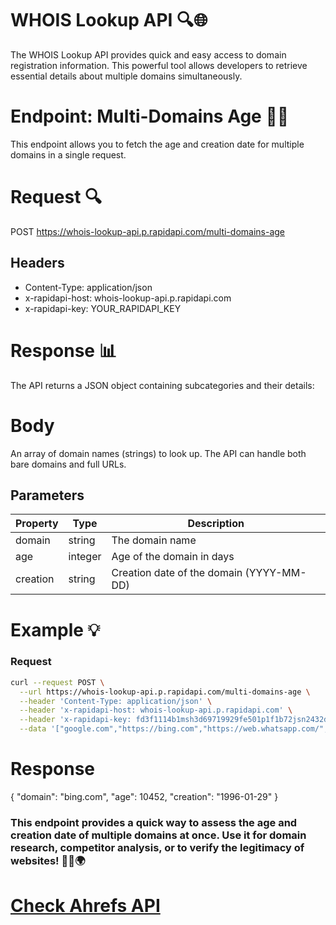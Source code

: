 # WHOIS Lookup API 🔍🌐
The WHOIS Lookup API provides quick and easy access to domain registration information. This powerful tool allows developers to retrieve essential details about multiple domains simultaneously.

# Endpoint: Multi-Domains Age 📅🔢
This endpoint allows you to fetch the age and creation date for multiple domains in a single request.

# Request 🔍
POST https://whois-lookup-api.p.rapidapi.com/multi-domains-age


## Headers
- Content-Type: application/json
- x-rapidapi-host: whois-lookup-api.p.rapidapi.com
- x-rapidapi-key: YOUR_RAPIDAPI_KEY

# Response 📊
The API returns a JSON object containing subcategories and their details:

# Body
An array of domain names (strings) to look up. The API can handle both bare domains and full URLs.

## Parameters

|       Property         |Type                          |Description|
|----------------|-------------------------------|-----------------------------|
|    domain      |      string                   |The domain name   
| age  |      integer                   |Age of the domain in days  
| creation    |      string                  |Creation date of the domain (YYYY-MM-DD)

# Example 💡

### Request

```bash
curl --request POST \
  --url https://whois-lookup-api.p.rapidapi.com/multi-domains-age \
  --header 'Content-Type: application/json' \
  --header 'x-rapidapi-host: whois-lookup-api.p.rapidapi.com' \
  --header 'x-rapidapi-key: fd3f1114b1msh3d69719929fe501p1f1b72jsn2432d43bd3d1' \
  --data '["google.com","https://bing.com","https://web.whatsapp.com/","claude.ai","github.com","mit.edu","google.us","amazon.in","https://dotnettutorials.net/","https://donate.wikimedia.org/"]'
```

 # Response

{
    "domain": "bing.com",
    "age": 10452,
    "creation": "1996-01-29"
  }
  

### This endpoint provides a quick way to assess the age and creation date of multiple domains at once. Use it for domain research, competitor analysis, or to verify the legitimacy of websites! 🕵️‍♂️🌍


# [Check Ahrefs API](https://rapidapi.com/opendatapoint-opendatapoint-default/api/whois-lookup-api/playground)

